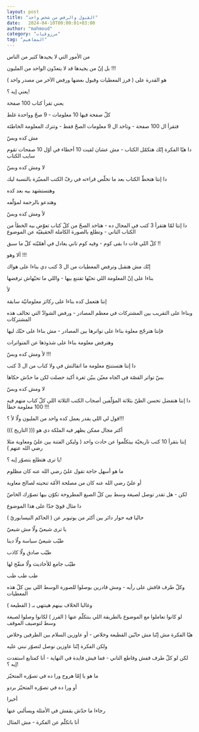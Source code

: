 ```yaml
---
layout: post
title: "القبول والرفض من شخص واحد"
date:   2024-04-10T00:00:01+03:00
author: "mahmoud"
category: "مرزوقيات"
tag: "المفاهيم"
---
```



من الأمور التي لا يجيدها كثير من الناس

بل إنّ من يجيدها قد لا يتعدّون الواحد من المليون
!!!

هو القدرة على ( فرز المعطيات وقبول بعضها ورفض الآخر من
مصدر واحد )




يعني إيه ؟!

يعني تقرأ كتاب 100 صفحة

كلّ صفحة فيها 10 معلومات - 9 صحّ وواحدة غلط

فتقرأ ال 100 صفحة - وتاخد ال 9 معلومات الصحّ فقط - وتترك
المعلومة الخاطئة




مش كده وبسّ

دا هيّا الفكرة إنّك هتكمّل الكتاب - مش عشان لقيت 10 أخطاء
في أوّل 10 صفحات تقوم سايب الكتاب




لا ومش كده وبسّ

دا إنتا هتحطّ الكتاب بعد ما تخلّص قراءته في رفّ الكتب
المميّزة بالنسبة ليك

وهتستشهد بيه بعد كده

وهتدعو بالرحمة لمؤلّفه




لأ ومش كده وبسّ

دا إنتا لمّا هتقرأ 3 كتب في المجال ده - هتاخد الصحّ من كلّ
كتاب تعوّض بيه الخطأ من الكتاب التاني - وتطلع بالصورة الكاملة الحقيقيّة عن
الموضوع




كلّ اللي فات دا بقى كوم - وفيه كوم تاني يعادل في أهمّيّته
كلّ ما سبق !!

ألا وهو !!!

إنّك مش هتقبل وترفض المعطيات من ال 3 كتب دي بناءا على
هواك

بناءا على إنّ المعلومة اللي تحبّها تقتنع بيها - واللي ما
تحبّهاش ترفضها

لأ

إنتا هتعمل كده بناءا على ركائز معلوماتيّة سابقة

وبناءا على التقريب بين المشتركات في معظم المصادر - ورفض
الشواذّ التي تخالف هذه المشتركات

فإنتا هترجّح معلوة بناءا على تواترها بين المصادر - مش
بناءا على حبّك ليها

وهترفض معلومة بناءا على شذوذها عن المتواترات




لأ ومش كده وبسّ !!!

دا إنتا هتستنتج معلومة ما اتقالتش في ولا كتاب من ال 3
كتب

بسّ تواتر القصّة في اتّجاه معيّن يبيّن ثغرة أكيد حصلت لكن ما
حدّش حكاها




لا ومش كده وبسّ

دا إنتا هتفضل تحسن الظنّ بثلاثة المؤلّفين أصحاب الكتب
الثلاثة اللي كلّ كتاب منهم فيه 100 معلومة خطأ !!!




قول لي اللي يقدر يعمل كده واحد من المليون ولّا لأ
؟!!!




أكتر مجال ممكن يظهر فيه الملكة دي هو ((( التاريخ
)))

إنتا بتقرأ 10 كتب تاريخيّة بيتكلّموا عن حادث واحد ( وليكن
الفتنة بين عليّ ومعاوية مثلا رضي الله عنهم )

يا ترى هتطلع بتصوّر إيه ؟!




ما هو أسهل حاجة تقول عليّ رضي الله عنه كان مظلوم

أو عليّ رضي الله عنه كان من مصلحة الأمّة تنحيته لصالح
معاوية

لكن - هل تقدر توصل لصيغة وسط بين كلّ الصيغ المطروحة تكوّن
بيها تصوّرك الخاصّ




دا مثال قويّ جدّا على هذا الموضوع




حاليا فيه حوار دائر بين أكثر من يوتيوبر عن ( الحاكم
النيسابوريّ )

يا ترى شيعيّ ولّا مش شيعيّ

طيّب شيعيّ سياسة ولّا دينا

طيّب صادق ولّا كاذب

طيّب جامع للأحاديث ولّا منقّح لها

طب طب طب




وكلّ طرف قافش على رأيه - ومش قادرين يوصلوا للصورة الوسط
اللي بين كلّ هذه المعطيات

وغالبا الخلاف بينهم هينتهي بـ ( القطيعة )




لو كانوا تعاملوا مع الموضوع بالطريقة اللي بنتكلّم عنها (
الفرز ) لكانوا وصلوا لصيغة وسط لتوصيف الموقف




هيّا الفكرة مش إنّنا مش حابّين القطيعة وخلاص - أو عاوزين
السلام بين الطرفين وخلاص

ولكن الفكرة إنّنا عاوزين نوصل لتصوّر نبني عليه




لكن لو كلّ طرف قفش وقاطع التاني - فما فيش فايدة في
النهاية - أنا كمتابع استفدت إيه ؟!

ما هو يا إمّا هروح ورا ده في تصوّره المتحيّز

أو ورا ده في تصوّره المتحيّز بردو




أخيرا

رجاءا ما حدّش يقفش في الأمثلة ويسألني عنها

أنا باتكلّم عن الفكرة - مش المثال
